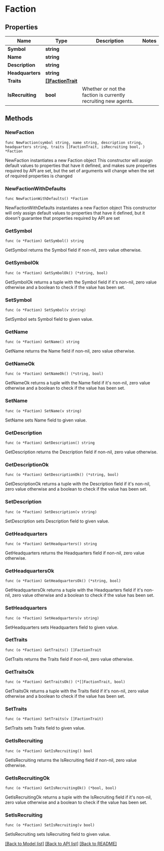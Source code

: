 # Faction

## Properties

Name | Type | Description | Notes
------------ | ------------- | ------------- | -------------
**Symbol** | **string** |  | 
**Name** | **string** |  | 
**Description** | **string** |  | 
**Headquarters** | **string** |  | 
**Traits** | [**[]FactionTrait**](FactionTrait.md) |  | 
**IsRecruiting** | **bool** | Whether or not the faction is currently recruiting new agents. | 

## Methods

### NewFaction

`func NewFaction(symbol string, name string, description string, headquarters string, traits []FactionTrait, isRecruiting bool, ) *Faction`

NewFaction instantiates a new Faction object
This constructor will assign default values to properties that have it defined,
and makes sure properties required by API are set, but the set of arguments
will change when the set of required properties is changed

### NewFactionWithDefaults

`func NewFactionWithDefaults() *Faction`

NewFactionWithDefaults instantiates a new Faction object
This constructor will only assign default values to properties that have it defined,
but it doesn't guarantee that properties required by API are set

### GetSymbol

`func (o *Faction) GetSymbol() string`

GetSymbol returns the Symbol field if non-nil, zero value otherwise.

### GetSymbolOk

`func (o *Faction) GetSymbolOk() (*string, bool)`

GetSymbolOk returns a tuple with the Symbol field if it's non-nil, zero value otherwise
and a boolean to check if the value has been set.

### SetSymbol

`func (o *Faction) SetSymbol(v string)`

SetSymbol sets Symbol field to given value.


### GetName

`func (o *Faction) GetName() string`

GetName returns the Name field if non-nil, zero value otherwise.

### GetNameOk

`func (o *Faction) GetNameOk() (*string, bool)`

GetNameOk returns a tuple with the Name field if it's non-nil, zero value otherwise
and a boolean to check if the value has been set.

### SetName

`func (o *Faction) SetName(v string)`

SetName sets Name field to given value.


### GetDescription

`func (o *Faction) GetDescription() string`

GetDescription returns the Description field if non-nil, zero value otherwise.

### GetDescriptionOk

`func (o *Faction) GetDescriptionOk() (*string, bool)`

GetDescriptionOk returns a tuple with the Description field if it's non-nil, zero value otherwise
and a boolean to check if the value has been set.

### SetDescription

`func (o *Faction) SetDescription(v string)`

SetDescription sets Description field to given value.


### GetHeadquarters

`func (o *Faction) GetHeadquarters() string`

GetHeadquarters returns the Headquarters field if non-nil, zero value otherwise.

### GetHeadquartersOk

`func (o *Faction) GetHeadquartersOk() (*string, bool)`

GetHeadquartersOk returns a tuple with the Headquarters field if it's non-nil, zero value otherwise
and a boolean to check if the value has been set.

### SetHeadquarters

`func (o *Faction) SetHeadquarters(v string)`

SetHeadquarters sets Headquarters field to given value.


### GetTraits

`func (o *Faction) GetTraits() []FactionTrait`

GetTraits returns the Traits field if non-nil, zero value otherwise.

### GetTraitsOk

`func (o *Faction) GetTraitsOk() (*[]FactionTrait, bool)`

GetTraitsOk returns a tuple with the Traits field if it's non-nil, zero value otherwise
and a boolean to check if the value has been set.

### SetTraits

`func (o *Faction) SetTraits(v []FactionTrait)`

SetTraits sets Traits field to given value.


### GetIsRecruiting

`func (o *Faction) GetIsRecruiting() bool`

GetIsRecruiting returns the IsRecruiting field if non-nil, zero value otherwise.

### GetIsRecruitingOk

`func (o *Faction) GetIsRecruitingOk() (*bool, bool)`

GetIsRecruitingOk returns a tuple with the IsRecruiting field if it's non-nil, zero value otherwise
and a boolean to check if the value has been set.

### SetIsRecruiting

`func (o *Faction) SetIsRecruiting(v bool)`

SetIsRecruiting sets IsRecruiting field to given value.



[[Back to Model list]](../README.md#documentation-for-models) [[Back to API list]](../README.md#documentation-for-api-endpoints) [[Back to README]](../README.md)


